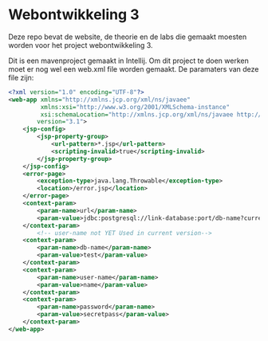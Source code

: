 # Webontwikkeling 3
Deze repo bevat de website, de theorie en de labs die gemaakt moesten worden voor het project webontwikkeling 3. 

Dit is een mavenproject gemaakt in Intellij. Om dit project te doen werken moet
er nog wel een web.xml file worden gemaakt. De paramaters van deze file zijn: 
```xml
<?xml version="1.0" encoding="UTF-8"?>
<web-app xmlns="http://xmlns.jcp.org/xml/ns/javaee"
         xmlns:xsi="http://www.w3.org/2001/XMLSchema-instance"
         xsi:schemaLocation="http://xmlns.jcp.org/xml/ns/javaee http://xmlns.jcp.org/xml/ns/javaee/web-app_3_1.xsd"
        version="3.1">
    <jsp-config>
        <jsp-property-group>
            <url-pattern>*.jsp</url-pattern>
            <scripting-invalid>true</scripting-invalid>
        </jsp-property-group>
    </jsp-config>
    <error-page>
        <exception-type>java.lang.Throwable</exception-type>
        <location>/error.jsp</location>
    </error-page>
    <context-param>
        <param-name>url</param-name>
        <param-value>jdbc:postgresql://link-database:port/db-name?currentSchema=schema</param-value>
    </context-param>
        <!-- user-name not YET Used in current version--> 
    <context-param>
        <param-name>db-name</param-name>
        <param-value>test</param-value>
    </context-param>
    <context-param>
        <param-name>user-name</param-name>
        <param-value>name</param-value>
    </context-param>
    <context-param>
        <param-name>password</param-name>
        <param-value>secretpass</param-value>
    </context-param>
</web-app>
``` 
